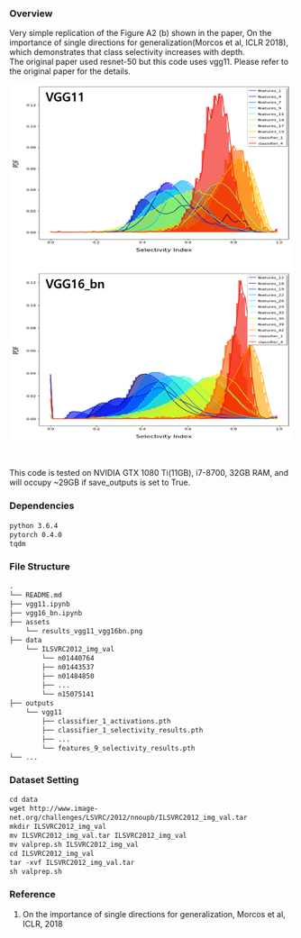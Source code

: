### Overview
Very simple replication of the Figure A2 (b) shown in the paper, On the importance of single directions for generalization(Morcos et al, ICLR 2018), which demonstrates that class selectivity increases with depth. <br>
The original paper used resnet-50 but this code uses vgg11. Please refer to the original paper for the details.

<p align="center">
<img src=assets/results_vgg11_vgg16bn.png>
</p>
<br>

This code is tested on NVIDIA GTX 1080 Ti(11GB), i7-8700, 32GB RAM, and will occupy ~29GB if save_outputs is set to True.

### Dependencies
```
python 3.6.4
pytorch 0.4.0
tqdm
```

### File Structure
```
.
└── README.md
├── vgg11.ipynb
├── vgg16_bn.ipynb
├── assets
    └── results_vgg11_vgg16bn.png
├── data
    └── ILSVRC2012_img_val
        └── n01440764
        ├── n01443537
        ├── n01484850
        ├── ...
        └── n15075141
├── outputs
    └── vgg11
        ├── classifier_1_activations.pth
        ├── classifier_1_selectivity_results.pth
        ├── ...
        └── features_9_selectivity_results.pth
└── ...
```

### Dataset Setting
```
cd data
wget http://www.image-net.org/challenges/LSVRC/2012/nnoupb/ILSVRC2012_img_val.tar
mkdir ILSVRC2012_img_val
mv ILSVRC2012_img_val.tar ILSVRC2012_img_val
mv valprep.sh ILSVRC2012_img_val
cd ILSVRC2012_img_val
tar -xvf ILSVRC2012_img_val.tar
sh valprep.sh
```

### Reference
1. On the importance of single directions for generalization, Morcos et al, ICLR, 2018
